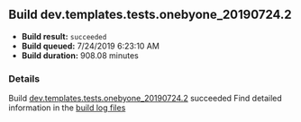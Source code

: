## Build dev.templates.tests.onebyone_20190724.2
- **Build result:** `succeeded`
- **Build queued:** 7/24/2019 6:23:10 AM
- **Build duration:** 908.08 minutes
### Details
Build [dev.templates.tests.onebyone_20190724.2](https://winappstudio.visualstudio.com/web/build.aspx?pcguid=a4ef43be-68ce-4195-a619-079b4d9834c2&builduri=vstfs%3a%2f%2f%2fBuild%2fBuild%2f29917) succeeded
Find detailed information in the [build log files](https://uwpctdiags.blob.core.windows.net/buildlogs/dev.templates.tests.onebyone_20190724.2_logs.zip)
